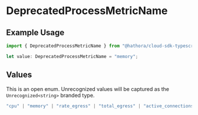 # DeprecatedProcessMetricName

## Example Usage

```typescript
import { DeprecatedProcessMetricName } from "@hathora/cloud-sdk-typescript/models/components";

let value: DeprecatedProcessMetricName = "memory";
```

## Values

This is an open enum. Unrecognized values will be captured as the `Unrecognized<string>` branded type.

```typescript
"cpu" | "memory" | "rate_egress" | "total_egress" | "active_connections" | Unrecognized<string>
```